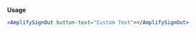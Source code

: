<amplify-sign-out button-text="Custom Text"></amplify-sign-out>

**Usage**

```jsx
<AmplifySignOut button-text="Custom Text"></AmplifySignOut>
```

<ui-component-props tag="amplify-sign-out" prop-type="attr" use-table-headers></ui-component-props>

<ui-component-props tag="amplify-sign-out" prop-type="slots" use-table-headers></ui-component-props>

<ui-component-props tag="amplify-sign-out" prop-type="css" use-table-headers></ui-component-props>
